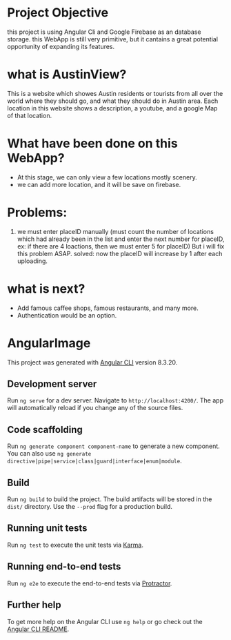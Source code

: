# Project Objective
  this project is using Angular Cli and Google Firebase as an database storage. this WebApp is still very primitive, but it cantains a great potential opportunity of expanding its features.

# what is AustinView?
  This is a website which showes Austin residents or tourists from all over the world where they should go, and what they should do in Austin area. Each location in this website shows a description, a youtube, and a google Map of that location.
  
# What have been done on this WebApp?
- At this stage, we can only view a few locations mostly scenery.
- we can add more location, and it will be save on firebase.
# Problems:
 1. we must enter placeID manually (must count the number of locations which had already been in the list and enter the next number 
for placeID, ex: if there are 4 loactions, then we must enter 5 for placeID) But i will fix this problem ASAP.
solved: now the placeID will increase by 1 after each uploading.

# what is next?
- Add famous caffee shops, famous restaurants, and many more.
- Authentication would be an option.


# AngularImage

This project was generated with [Angular CLI](https://github.com/angular/angular-cli) version 8.3.20.

## Development server

Run `ng serve` for a dev server. Navigate to `http://localhost:4200/`. The app will automatically reload if you change any of the source files.

## Code scaffolding

Run `ng generate component component-name` to generate a new component. You can also use `ng generate directive|pipe|service|class|guard|interface|enum|module`.

## Build

Run `ng build` to build the project. The build artifacts will be stored in the `dist/` directory. Use the `--prod` flag for a production build.

## Running unit tests

Run `ng test` to execute the unit tests via [Karma](https://karma-runner.github.io).

## Running end-to-end tests

Run `ng e2e` to execute the end-to-end tests via [Protractor](http://www.protractortest.org/).

## Further help

To get more help on the Angular CLI use `ng help` or go check out the [Angular CLI README](https://github.com/angular/angular-cli/blob/master/README.md).
